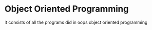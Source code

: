 # Object Oriented Programming 
It consists of all the programs did in oops
object oriented programming 
